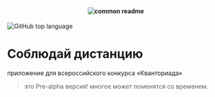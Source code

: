 <h4 align="center">
  <img alt="common readme" src="https://sun9-64.userapi.com/impg/aYKKn96GgNJWLABsZqyVVKjzjNoDVGJd5r0odg/UsXiZtF6s6E.jpg?size=400x160&quality=96&proxy=1&sign=82794ea875e324314bf85018cdf6d3ec">
</h4>

![GitHub top language](https://img.shields.io/github/languages/top/LeFFaQ/Tracker-App)

# Соблюдай дистанцию
приложение для всероссийского конкурса «Кванториада»
> это Pre-alpha версия! многое может поменятся со временем.
